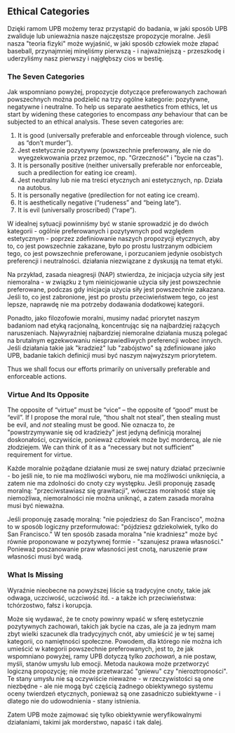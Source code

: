 ## Ethical Categories

Dzięki ramom UPB możemy teraz przystąpić do badania, w jaki sposób UPB zwaliduje lub unieważnia nasze najczęstsze propozycje moralne. Jeśli nasza "teoria fizyki" może wyjaśnić, w jaki sposób człowiek może złapać baseball, przynajmniej minęliśmy pierwszą - i najważniejszą - przeszkodę i uderzyliśmy nasz pierwszy i najgłębszy cios w bestię.

### The Seven Categories

Jak wspomniano powyżej, propozycje dotyczące preferowanych zachowań powszechnych można podzielić na trzy ogólne kategorie: pozytywne, negatywne i neutralne. To help us separate aesthetics from ethics, let us start by widening these categories to encompass *any* behaviour that can be subjected to an ethical analysis. These seven categories are:

1. It is good (universally preferable and enforceable through violence, such as “don’t murder”).
2. Jest estetycznie pozytywny (powszechnie preferowany, ale nie do wyegzekwowania przez przemoc, np. "Grzeczność" i "bycie na czas").
3. It is personally positive (neither universally preferable nor enforceable, such a predilection for eating ice cream).
4. Jest neutralny lub nie ma treści etycznych ani estetycznych, np. Działa na autobus.
5. It is personally negative (predilection for not eating ice cream).
6. It is aesthetically negative (“rudeness” and “being late”).
7. It is evil (universally proscribed) (“rape”).

W idealnej sytuacji powinniśmy być w stanie sprowadzić je do dwóch kategorii - ogólnie preferowanych i pozytywnych pod względem estetycznym - poprzez zdefiniowanie naszych propozycji etycznych, aby to, co jest powszechnie zakazane, było po prostu lustrzanym odbiciem tego, co jest powszechnie preferowane, i porzucaniem jedynie osobistych preferencji i neutralności. działania niezwiązane z dyskusją na temat etyki.

Na przykład, zasada nieagresji (NAP) stwierdza, że inicjacja użycia siły jest niemoralna - w związku z tym nieinicjowanie użycia siły jest powszechnie preferowane, podczas gdy inicjacja użycia siły jest powszechnie zakazana. Jeśli to, co jest zabronione, jest po prostu przeciwieństwem tego, co jest lepsze, naprawdę nie ma potrzeby dodawania dodatkowej kategorii.

Ponadto, jako filozofowie moralni, musimy nadać priorytet naszym badaniom nad etyką racjonalną, koncentrując się na najbardziej rażących naruszeniach. Najwyraźniej najbardziej niemoralne działania muszą polegać na brutalnym egzekwowaniu niesprawiedliwych preferencji wobec innych. Jeśli działania takie jak "kradzież" lub "zabójstwo" są zdefiniowane jako UPB, badanie takich definicji musi być naszym najwyższym priorytetem.

Thus we shall focus our efforts primarily on universally preferable and enforceable actions.

### Virtue And Its Opposite

The opposite of “virtue” must be “vice” – the opposite of “good” must be “evil”. If I propose the moral rule, “thou shalt not steal”, then stealing must be evil, and *not* stealing must be good. Nie oznacza to, że "powstrzymywanie się od kradzieży" jest jedyną definicją moralnej doskonałości, oczywiście, ponieważ człowiek może być mordercą, ale nie złodziejem. We can think of it as a “necessary but not sufficient” requirement for virtue.

Każde moralnie pożądane działanie musi ze swej natury działać przeciwnie - bo jeśli nie, to nie ma możliwości wyboru, nie ma możliwości uniknięcia, a zatem nie ma zdolności do cnoty czy występku. Jeśli proponuję zasadę moralną: "przeciwstawiasz się grawitacji", wówczas moralność staje się niemożliwa, niemoralności nie można uniknąć, a zatem zasada moralna musi być nieważna.

Jeśli proponuję zasadę moralną: "nie pojedziesz do San Francisco", można to w sposób logiczny przeformułować: "pójdziesz gdziekolwiek, tylko do San Francisco." W ten sposób zasada moralna "nie kradniesz" może być równie proponowane w pozytywnej formie - "szanujesz prawa własności." Ponieważ poszanowanie praw własności jest cnotą, naruszenie praw własności musi być wadą.

### What Is Missing

Wyraźnie nieobecne na powyższej liście są tradycyjne cnoty, takie jak odwaga, uczciwość, uczciwość itd. - a także ich przeciwieństwa: tchórzostwo, fałsz i korupcja.

Może się wydawać, że te cnoty powinny wpaść w sferę estetycznie pozytywnych zachowań, takich jak bycie na czas, ale ja za jednym mam zbyt wielki szacunek dla tradycyjnych cnót, aby umieścić je w tej samej kategorii, co namiętności społeczne. Powodem, dla którego nie można ich umieścić w kategorii powszechnie preferowanych, jest to, że jak wspomniano powyżej, ramy UPB dotyczą tylko *zachowań*, a nie postaw, myśli, stanów umysłu lub emocji. Metoda naukowa może przetworzyć logiczną propozycję; nie może przetwarzać "gniewu" czy "nieroztropności". Te stany umysłu nie są oczywiście nieważne - w rzeczywistości są one niezbędne - ale nie mogą być częścią żadnego obiektywnego systemu oceny twierdzeń etycznych, ponieważ są one zasadniczo subiektywne - i dlatego nie do udowodnienia - stany istnienia.

Zatem UPB może zajmować się tylko obiektywnie weryfikowalnymi działaniami, takimi jak morderstwo, napaść i tak dalej.